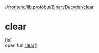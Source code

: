 //[frontend](../../../index.md)/[lib.protobuf](../index.md)/[BinaryDecoder](index.md)/[clear](clear.md)

# clear

[js]\
open fun [clear](clear.md)()
